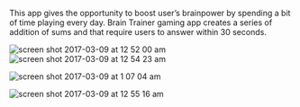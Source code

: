 
This app gives the opportunity to boost user’s brainpower by spending a bit of time playing every day. Brain Trainer gaming app creates a series of addition of sums and that require users to answer within 30 seconds.

 ![screen shot 2017-03-09 at 12 52 00 am](https://cloud.githubusercontent.com/assets/24209732/23738019/7ed63cb8-0464-11e7-8fa6-2b48d2d23fc1.png)
![screen shot 2017-03-09 at 12 54 23 am](https://cloud.githubusercontent.com/assets/24209732/23738020/7ed920e0-0464-11e7-8f49-e86684b3035f.png)

![screen shot 2017-03-09 at 1 07 04 am](https://cloud.githubusercontent.com/assets/24209732/23738062/cc3155ce-0464-11e7-8435-fcc18acc0f52.png)

![screen shot 2017-03-09 at 12 55 16 am](https://cloud.githubusercontent.com/assets/24209732/23737997/5a830350-0464-11e7-9f2c-faa3d5052e2b.png)
